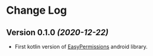 Change Log
==========

Version 0.1.0 *(2020-12-22)*
----------------------------

 * First kotlin version of [EasyPermissions](https://github.com/googlesamples/easypermissions) android library.
